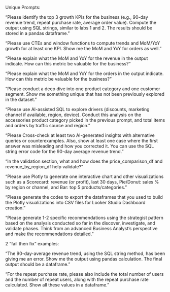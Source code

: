 Unique Prompts:

“Please identify the top 3 growth KPIs for the business (e.g., 90-day revenue trend, repeat purchase rate, average order value). Compute the output using SQL strings, similar to labs 1 and 2. The results should be stored in a pandas dataframe.”

“Please use CTEs and window functions to compute trends and MoM/YoY growth for at least one KPI. Show me the MoM and YoY for orders as well.” 

“Please explain what the MoM and YoY for the revenue in the output indicate. How can this metric be valuable for the business?”

“Please explain what the MoM and YoY for the orders in the output indicate. How can this metric be valuable for the business?”

“Please conduct a deep dive into one product category and one customer segment. Show me something unique that has not been previously explored in the dataset.”

“Please use AI-assisted SQL to explore drivers (discounts, marketing channel if available, region, device). Conduct this analysis on the accessories product category picked in the previous prompt, and total items and orders by traffic source and region.”

“Please Cross-check at least two AI-generated insights with alternative queries or counterexamples. Also, show at least one case where the first answer was misleading and how you corrected it. You can use the SQL string error code for the 90-day average revenue trend.”

“In the validation section, what and how does the price_comparison_df and revenue_by_region_df help validate?”

“Please use Plotly to generate one interactive chart and other visualizations such as a Scorecard: revenue (or profit), last 30 days, Pie/Donut: sales % by region or channel, and Bar: top 5 products/categories.”

“Please generate the codes to export the dataframes that you used to build the Plotly visualizations into CSV files for Looker Studio Dashboard creation.”

“Please generate 1-2 specific recommendations using the strategist pattern based on the analysis conducted so far in the discover, investigate, and validate phases. Think from an advanced Business Analyst’s perspective and make the recommendations detailed.”



2 “fail then fix” examples: 

“The 90-day-average revenue trend, using the SQL string method, has been giving me an error. Show me the output using pandas calculation. The final output should be a dataframe.” 

“For the repeat purchase rate, please also include the total number of users and the number of repeat users, along with the repeat purchase rate calculated. Show all these values in a dataframe.” 

